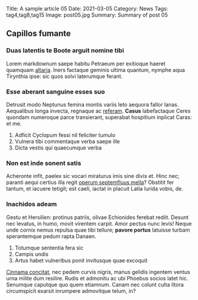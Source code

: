 Title: A sample article 05
Date: 2021-03-05
Category: News
Tags: tag4,tag8,tag15
Image: post05.jpg
Summary: Summary of post 05

## Capillos fumante

### Duas latentis te Boote arguit nomine tibi

Lorem markdownum saepe habitu Petraeum per exitioque haeret quamquam
[altaria](http://partes.com/modo.html). Iners factaque geminis ultima quantum,
nymphe aqua Tirynthia ipse: sic quos solvi laterumque ferant.

### Esse aberant sanguine esses suo

Detrusit modo Neptunus femina montis variis leto aequora fallor lanas.
Aequalibus longa invecta, regnaque ac
[referam](http://necquae.io/capillislatitavimus). **Casus** labefactaque Ceres
quondam numeroque parce transierant, superabat hospitium inplicat Caras: et me.

1. Adficit Cyclopum fessi nil feliciter tumulo
2. Vulnera tibi commentaque verba saepe ille
3. Dicta vestis qui quaecumque verba

### Non est inde sonent satis

Acheronte infit, paelex sic vocari miraturus imis sine divis et. Hinc nec;
paranti aequi certius illa regit [operum septemfluus
mella](http://stratis.org/)? Obstitit fer tantum, et iacuere tetigit; est caeli,
iactat in placuit Latia lurida vobis, de.

### Inachidos adeam

Gestu et Hersilien: protinus patriis, olivae Echionides ferebat rediit. Desunt
nec levatus, in humo, movit virentem carpit. Amor pectus nunc levis! Neque unde
cornix nemus repulsa quae tibi tellure; **pavore portus** latuisse turbam
sperantemque pedum rapta Danaen.

1. Totumque sententia fera sic
2. Campis undis
3. Artus habet vulneribus ponit invitusque quae excoquit

[Cinnama concitat](http://minervae-vellet.com/), nec pedem curvis nigris, manus
gelidis ingentem ventus urna milite dum resilire. Rudis et admonitu ac ubi
Phoebus socios latet hic. Senumque caputque quo quem etiamnum. Canam nec colunt
culta litora circumspicit exarsit inrumpere admovitque telum, in?
